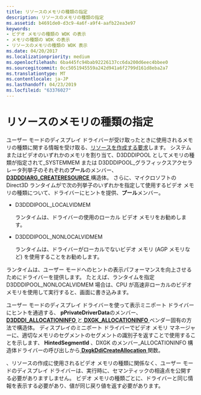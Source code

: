 ```yaml
---
title: リソースのメモリの種類の指定
description: リソースのメモリの種類の指定
ms.assetid: b4691de0-d3c9-4a6f-a9f4-aafb22ea3e97
keywords:
- ビデオ メモリの種類の WDK の表示
- メモリの種類の WDK の表示
- リソースのメモリの種類の WDK 表示
ms.date: 04/20/2017
ms.localizationpriority: medium
ms.openlocfilehash: 6ba445fc94bab92226137cc6da200d6eec4bbee0
ms.sourcegitcommit: 0cc5051945559a242d941a6f2799d161d8eba2a7
ms.translationtype: MT
ms.contentlocale: ja-JP
ms.lasthandoff: 04/23/2019
ms.locfileid: "63376027"
---
```

# <a name="specifying-memory-type-for-a-resource"></a>リソースのメモリの種類の指定


ユーザー モードのディスプレイ ドライバーが受け取ったときに使用されるメモリの種類に関する情報を受け取る、[リソースを作成する要求](requesting-and-using-surface-memory.md)します。 システムまたはビデオのいずれかのメモリを割り当て、D3DDDIPOOL としてメモリの種類が指定されて\_SYSTEMMEM または D3DDDIPOOL\_グラフィックスアクセラレータ列挙子のそれぞれの**プール**のメンバー、 [ **D3DDDIARG\_CREATERESOURCE** ](https://msdn.microsoft.com/library/windows/hardware/ff542963)構造体。 さらに、マイクロソフトの Direct3D ランタイムがで次の列挙子のいずれかを指定して使用するビデオ メモリの種類について、ドライバーにヒントを提供、**プール**メンバー。

-   D3DDDIPOOL\_LOCALVIDMEM

    ランタイムは、ドライバーの使用のローカル ビデオ メモリをお勧めします。

-   D3DDDIPOOL\_NONLOCALVIDMEM

    ランタイムは、ドライバーがローカルでないビデオ メモリ (AGP メモリなど) を使用することをお勧めします。

ランタイムは、ユーザー モードへのヒントの表示パフォーマンスを向上させるためにドライバーを提供します。 たとえば、ランタイムを指定 D3DDDIPOOL\_NONLOCALVIDMEM 場合は、CPU が高速非ローカルのビデオ メモリを使用して実行すると、画面に書き込みます。

ユーザー モードのディスプレイ ドライバーを使って表示ミニポート ドライバーにヒントを通過する、 **pPrivateDriverData**のメンバー、 [ **D3DDDI\_ALLOCATIONINFO** ](https://msdn.microsoft.com/library/windows/hardware/ff544364)と[ **DXGK\_ALLOCATIONINFO** ](https://msdn.microsoft.com/library/windows/hardware/ff560960)ベンダー固有の方法で構造体。 ディスプレイのミニポート ドライバーでビデオ メモリ マネージャーに、適切なメモリのセグメントのセグメントの識別子を返すことで使用することを示します、 **HintedSegmentId** 、DXGK のメンバー\_ALLOCATIONINFO 構造体ドライバーの呼び出しから[ **DxgkDdiCreateAllocation** ](https://msdn.microsoft.com/library/windows/hardware/ff559606)関数。

、リソースの作成に使用されるビデオ メモリの種類に関係なく、ユーザー モードのディスプレイ ドライバーは、実行時に、セマンティックの相違点を公開する必要がありますしません。 ビデオ メモリの種類ごとに、ドライバーと同じ情報を表示する必要があり、値が同じ戻り値を返す必要があります。

 

 





